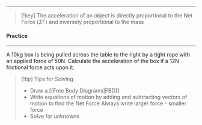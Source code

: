 ___
> [!key] The acceleration of an object is directly proportional to the Net Force ($\Sigma$F) and inversely proportional to the mass

#### Practice
---
A 10kg box is being pulled across the table to the right by a tight rope with an applied force of 50N. Calculate the acceleration of the box if a 12N frictional force acts upon it.


> [!tip] Tips for Solving
> - Draw a [[Free Body Diagrams|FBD]]
> - Write equations of motion by adding and subtracting vectors of motion to find the Net Force
> 	Always  write larger force - smaller force
> - Solve for unknowns

